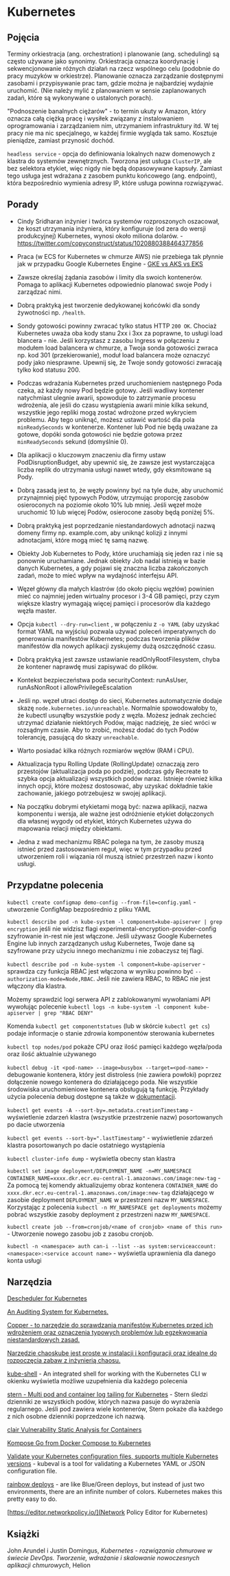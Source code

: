 # Kubernetes

## Pojęcia

Terminy orkiestracja (ang. orchestration) i planowanie (ang. scheduling) są często używane jako synonimy. Orkiestracja oznacza koordynację i sekwencjonowanie różnych działań na rzecz wspólnego celu (podobnie do pracy muzyków w orkiestrze). Planowanie oznacza zarządzanie dostępnymi zasobami i przypisywanie prac tam, gdzie można je najbardziej wydajnie uruchomić. (Nie należy mylić z planowaniem w sensie zaplanowanych zadań, które są wykonywane o ustalonych porach).

"Podnoszenie banalnych ciężarów" - to termin ukuty w Amazon, który oznacza całą ciężką pracę i wysiłek związany z instalowaniem oprogramowania i zarządzaniem nim, utrzymaniem infrastruktury itd. W tej pracy nie ma nic specjalnego, w każdej firmie wygląda tak samo. Kosztuje pieniądze, zamiast przynosić dochód.

`headless service` - opcja do definiowania lokalnych nazw domenowych z klastra do systemów zewnętrznych. Tworzona jest usługa `ClusterIP`, ale bez selektora etykiet, więc nigdy nie będą dopasowywane kapsuły. Zamiast tego usługa jest wdrażana z zasobem punktu końcowego (ang. endpoint), która bezpośrednio wymienia adresy IP, które usługa powinna rozwiązywać.

## Porady

* Cindy Sridharan inżynier i twórca systemów rozproszonych oszacował, że koszt utrzymania inżyniera, który konfiguruje (od zera do wersji produkcyjnej) Kubernetes, wynosi około miliona dolarów. - https://twitter.com/copyconstruct/status/1020880388464377856

* Praca (w ECS for Kubernetes w chmurze AWS) nie przebiega tak płynnie jak w przypadku Google Kubernetes Engine - [GKE vs AKS vs EKS](https://hasura.io/blog/gke-vs-aks-vs-eks-411f080640dc/)

* Zawsze określaj żądania zasobów i limity dla swoich kontenerów. Pomaga to aplikacji Kubernetes odpowiednio planować swoje Pody i zarządzać nimi.

* Dobrą praktyką jest tworzenie dedykowanej końcówki dla sondy żywotności np. `/health`.

* Sondy gotowości powinny zwracać tylko status HTTP `200 OK`. Chociaż Kubernetes uważa oba kody stanu 2xx i 3xx za poprawne, to usługi load blancera - nie. Jeśli korzystasz z zasobu Ingress w połączeniu z modułem load balancera w chmurze, a Twoja sonda gotowości zwraca np. kod 301 (przekierowanie), moduł load balancera może oznaczyć pody jako niesprawne. Upewnij się, że Twoje sondy gotowości zwracają tylko kod statusu 200.

* Podczas wdrażania Kubernetes przed uruchomieniem następnego Poda czeka, aż każdy nowy Pod będzie gotowy. Jeśli wadliwy kontener natychmiast ulegnie awarii, spowoduje to zatrzymanie procesu wdrożenia, ale jeśli do czasu wystąpienia awarii minie kilka sekund, wszystkie jego repliki mogą zostać wdrożone przed wykryciem problemu.
Aby tego uniknąć, możesz ustawić wartość dla pola `minReadySeconds` w kontenerze. Kontener lub Pod nie będą uważane za gotowe, dopóki sonda gotowości nie będzie gotowa przez `minReadySeconds` sekund (domyślnie 0).

* Dla aplikacji o kluczowym znaczeniu dla firmy ustaw PodDisruptionBudget, aby upewnić się, że zawsze jest wystarczająca liczba replik do utrzymania usługi nawet wtedy, gdy eksmitowane są Pody.

* Dobrą zasadą jest to, że węzły powinny być na tyle duże, aby uruchomić przynajmniej pięć typowych Podów, utrzymując proporcję zasobów osieroconych na poziomie około 10% lub mniej. Jeśli węzeł może uruchomić 10 lub więcej Podów, osierocone zasoby będą poniżej 5%.

* Dobrą praktyką jest poprzedzanie niestandardowych adnotacji nazwą domeny firmy np. example.com, aby uniknąć kolizji z innymi adnotacjami, które mogą mieć tę samą nazwę.

* Obiekty Job Kubernetes to Pody, które uruchamiają się jeden raz i nie są ponownie uruchamiane. Jednak obiekty Job nadal istnieją w bazie danych Kubernetes, a gdy pojawi się znaczna liczba zakończonych zadań, może to mieć wpływ na wydajność interfejsu API.

* Węzeł główny dla małych klastrów (do około pięciu węzłów) powinien mieć co najmniej jeden wirtualny procesor i 3-4 GB pamięci, przy czym większe klastry wymagają więcej pamięci i procesorów dla każdego węzła master.

* Opcja `kubectl --dry-run=client` , w połączeniu z `-o YAML` (aby uzyskać format YAML na wyjściu) pozwala używać poleceń imperatywnych do generowania manifestów Kubernetes; podczas tworzenia plików manifestów dla nowych aplikacji zyskujemy dużą oszczędność czasu.

* Dobrą praktyką jest zawsze ustawianie readOnlyRootFilesystem, chyba że kontener naprawdę musi zapisywać do plików.

* Kontekst bezpieczeństwa poda securityContext: runAsUser, runAsNonRoot i allowPrivilegeEscalation

* Jeśli np. węzeł utraci dostęp do sieci, Kubernetes automatycznie dodaje skazę `node.kubernetes.io/unreachable`. Normalnie spowodowałoby to, że kubectl usunąłby wszystkie pody z węzła. Możesz jednak zechcieć utrzymać działanie niektórych Podów, mając nadzieję, że sieć wróci w rozsądnym czasie. Aby to zrobić, możesz dodać do tych Podów tolerancję, pasującą do skazy `unreachable`.

* Warto posiadać kilka różnych rozmiarów węzłów (RAM i CPU).

* Aktualizacja typu Rolling Update (RollingUpdate) oznaczają zero przestojów (aktualizacja poda po podzie), podczas gdy Recreate to szybka opcja aktualizacji wszystkich podów naraz. Istnieje również kilka innych opcji, które możesz dostosować, aby uzyskać dokładnie takie zachowanie, jakiego potrzebujesz w swojej aplikacji.

* Na początku dobrymi etykietami mogą być: nazwa aplikacji, nazwa komponentu i wersja, ale ważne jest odróżnienie etykiet dołączonych dla własnej wygody od etykiet, których Kubernetes używa do mapowania relacji między obiektami.

* Jedna z wad mechanizmu RBAC polega na tym, że zasoby muszą istnieć przed zastosowaniem reguł, więc w tym przypadku przed utworzeniem roli i wiązania ról muszą istnieć przestrzeń nazw i konto usługi.

## Przypdatne polecenia

`kubectl create configmap demo-config --from-file=config.yaml` - utworzenie ConfigMap bezpośrednio z pliku YAML

`kubectl describe pod -n kube-system -l component=kube-apiserver | grep encryption`
jeśli nie widzisz flagi experimental-encryption-provider-config szyfrowanie in-rest nie jest włączone.
Jeśli używasz Google Kubernetes Engine lub innych zarządzanych usług Kubernetes, Twoje dane są szyfrowane przy użyciu innego mechanizmu i nie zobaczysz tej flagi.

`kubectl describe pod -n kube-system -l component=kube-apiserver` - sprawdza czy funkcja RBAC jest włączona w wyniku powinno być `--authorization-mode=Node,RBAC`. Jeśli nie zawiera RBAC, to RBAC nie jest włączony dla klastra.

Możemy sprawdzić logi serwera API z zablokowanymi wywołaniami API
wywołując polecenie `kubectl logs -n kube-system -l component kube-apiserver | grep "RBAC DENY"`

Komenda `kubectl get componentstatues` (lub w skórcie `kubectl get cs`) podaje informacje o stanie zdrowia komponentów sterowania kubernetes

`kubectl top nodes/pod` pokaże CPU oraz ilość pamięci każdego węzła/poda oraz ilość aktualnie używanego

`kubectl debug -it <pod-name> --image=busybox --target=<pod-name>` - debugowanie kontenera, który jest distroless (nie zawiera powłoki) poprzez dołączenie nowego kontenera do działającego poda. Nie wszystkie środowiska uruchomieniowe kontenera obsługują tą funkcję. Przykłady użycia polecenia debug dostępne są także w [dokumentacji](https://kubernetes.io/docs/reference/generated/kubectl/kubectl-commands#debug).

`kubectl get events -A --sort-by=.metadata.creationTimestamp` - wyświetlenie zdarzeń klastra (wszystkie przestrzenie nazw) posortowanych po dacie utworzenia

`kubectl get events --sort-by=".lastTimestamp"` - wyświetlenie zdarzeń klastra posortowanych po dacie ostatniego wystąpienia

`kubectl cluster-info dump` - wyświetla obecny stan klastra

`kubectl set image deployment/DEPLOYMENT_NAME -n=MY_NAMESPACE CONTAINER_NAME=xxxx.dkr.ecr.eu-central-1.amazonaws.com/image:new-tag` - Za pomocą tej komendy aktualizujemy obraz kontenera `CONTAINER_NAME` do `xxxx.dkr.ecr.eu-central-1.amazonaws.com/image:new-tag` działającego w zasobie deployment `DEPLOYMENT_NAME` w przestrzeni nazw `MY_NAMESPACE`.
Korzystając z polecenia `kubectl -n MY_NAMESPACE get deployments` możemy pobrać wszystkie zasoby deployment z przestrzeni nazw `MY_NAMESPACE`.

`kubectl create job --from=cronjob/<name of cronjob> <name of this run>` - Utworzenie nowego zasobu job z zasobu cronjob.

`kubectl -n <namespace> auth can-i --list --as system:serviceaccount:<namespace>:<service account name>` - wyświetla uprawnienia dla danego konta usługi

## Narzędzia

[Descheduler for Kubernetes](https://github.com/kubernetes-sigs/descheduler)

[An Auditing System for Kubernetes.](https://k8guard.github.io/)

[Copper - to narzędzie do sprawdzania manifestów Kubernetes przed ich wdrożeniem oraz oznaczenia typowych problemów lub egzekwowania niestandardowych zasad.](https://github.com/cloud66-oss/copper)

[Narzędzie chaoskube jest proste w instalacji i konfiguracji oraz idealne do rozpoczęcia zabaw z inżynierią chaosu.](https://github.com/linki/chaoskube)

[kube-shell](https://github.com/cloudnativelabs/kube-shell) - An integrated shell for working with the Kubernetes CLI w okienku wyświetla możliwe uzupełnienia dla każdego polecenia

[stern - Multi pod and container log tailing for Kubernetes](https://github.com/wercker/stern) - Stern śledzi dzienniki ze wszystkich podów, których nazwa pasuje do wyrażenia regularnego. Jeśli pod zawiera wiele kontenerów, Stern pokaże dla każdego z nich osobne dzienniki poprzedzone ich nazwą.

[clair Vulnerability Static Analysis for Containers](https://github.com/quay/clair)

[Kompose Go from Docker Compose to Kubernetes](https://github.com/kubernetes/kompose)

[Validate your Kubernetes configuration files, supports multiple Kubernetes versions](https://github.com/instrumenta/kubeval) - kubeval is a tool for validating a Kubernetes YAML or JSON configuration file.

[rainbow deploys](https://github.com/bdimcheff/rainbow-deploys) - are like Blue/Green deploys, but instead of just two environments, there are an infinite number of colors. Kubernetes makes this pretty easy to do.

[https://editor.networkpolicy.io/](Network Policy Editor for Kubernetes)

## Książki

John Arundel i Justin Domingus, _Kubernetes - rozwiązania chmurowe w świecie DevOps. Tworzenie, wdrażanie i skalowanie nowoczesnych aplikacji chmurowych_, Helion

